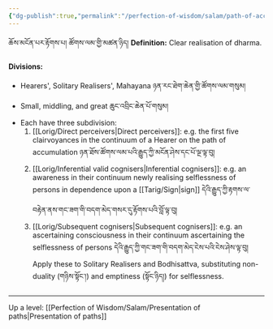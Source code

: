 ```yaml
---
{"dg-publish":true,"permalink":"/perfection-of-wisdom/salam/path-of-accumulation/"}
---
```


ཆོས་མངོན་པར་རྟོགས་པ། ཚོགས་ལམ་གྱི་མཚན་ཉིད།
**Definition:** Clear realisation of dharma.

**Divisions:**
- Hearers', Solitary Realisers', Mahayana ཉན་རང་ཐེག་ཆེན་གྱི་ཚོགས་ལམ་གསུམ།
- Small, middling, and great ཆུང་འབྲིང་ཆེན་པོ་གསུམ།
- Each have three subdivision:
	1. [[Lorig/Direct perceivers\|Direct perceivers]]: e.g. the first five clairvoyances in the continuum of a Hearer on the path of accumulation ཉན་ཐོས་ཚོགས་ལམ་པའི་རྒྱུད་ཀྱི་མངོན་ཤེས་དང་པོ་ལྔ་ལྟ་བུ།
	2. [[Lorig/Inferential valid cognisers\|Inferential cognisers]]: e.g. an awareness in their continuum newly realising selflessness of persons in dependence upon a [[Tarig/Sign\|sign]] དེའི་རྒྱུད་ཀྱི་རྟགས་ལ་བརྟེན་ནས་གང་ཟག་གི་བདག་མེད་གསར་དུ་རྟོགས་པའི་བློ་ལྟ་བུ།
	3. [[Lorig/Subsequent cognisers\|Subsequent cognisers]]: e.g. an ascertaining consciousness in their continuum ascertaining the selflessness of persons དེའི་རྒྱུད་ཀྱི་གང་ཟག་གི་བདག་མེད་ངེས་པའི་ངེས་ཤེས་ལྟ་བུ།
	Apply these to Solitary Realisers and Bodhisattva, substituting non-duality (གཉིས་སྟོང་།) and emptiness (སྟོང་ཉིད།) for selflessness.

---
Up a level: [[Perfection of Wisdom/Salam/Presentation of paths\|Presentation of paths]]
